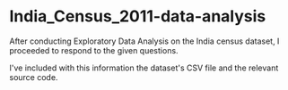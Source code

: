 # India_Census_2011-data-analysis
After conducting Exploratory Data Analysis on the India census dataset, I proceeded to respond to the given questions.

I've included with this information the dataset's CSV file and the relevant source code.
